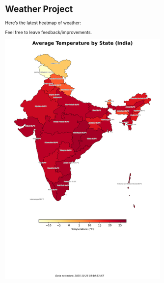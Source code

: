 # Weather Project

Here’s the latest heatmap of weather:

Feel free to leave feedback/improvements.

![India Heatmap](docs/assets/india_heatmap.png?v=FBF253)
